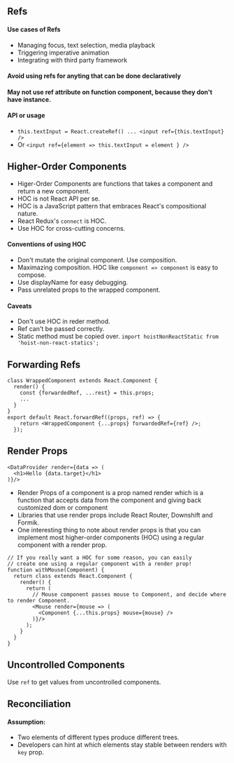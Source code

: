 ## Refs

#### Use cases of Refs
- Managing focus, text selection, media playback
- Triggering imperative animation
- Integrating with third party framework

#### Avoid using refs for anyting that can be done declaratively
#### May not use ref attribute on function component, because they don't have instance.
#### API or usage
- `this.textInput = React.createRef() ... <input ref={this.textInput} />`
- Or `<input ref={element => this.textInput = element } />`

## Higher-Order Components
- Higer-Order Components are functions that takes a component and return a new component.
- HOC is not React API per se.
- HOC is a JavaScript pattern that embraces React's compositional nature.
- React Redux's `connect` is HOC.
- Use HOC for cross-cutting concerns.

#### Conventions of using HOC
- Don't mutate the original component. Use composition.
- Maximazing composition. HOC like `component => component` is easy to compose.
- Use displayName for easy debugging.
- Pass unrelated props to the wrapped component.

#### Caveats
- Don't use HOC in reder method.
- Ref can't be passed correctly.
- Static method must be copied over. `import hoistNonReactStatic from 'hoist-non-react-statics';`

## Forwarding Refs
```
class WrappedComponent extends React.Component {
  render() {
    const {forwardedRef, ...rest} = this.props;
    ...
  }
}
export default React.forwardRef((props, ref) => {
    return <WrappedComponent {...props} forwardedRef={ref} />;
  });
```

## Render Props
```
<DataProvider render={data => (
  <h1>Hello {data.target}</h1>
)}/>
```
- Render Props of a component is a prop named render which is a function that accepts data from the component and giving back customized dom or component
- Libraries that use render props include React Router, Downshift and Formik.
- One interesting thing to note about render props is that you can implement most higher-order components (HOC) using a regular component with a render prop.
```
// If you really want a HOC for some reason, you can easily
// create one using a regular component with a render prop!
function withMouse(Component) {
  return class extends React.Component {
    render() {
      return (
        // Mouse component passes mouse to Component, and decide where to render Component.
        <Mouse render={mouse => (
          <Component {...this.props} mouse={mouse} />
        )}/>
      );
    }
  }
}
```

## Uncontrolled Components
Use `ref` to get values from uncontrolled components.

## Reconciliation

#### Assumption:
- Two elements of different types produce different trees.
- Developers can hint at which elements stay stable between renders with `key` prop.



